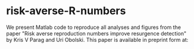 # risk-averse-R-numbers

We present Matlab code to reproduce all analyses and figures from the paper "Risk averse reproduction numbers improve resurgence detection" by Kris V Parag and Uri Obolski. This paper is available in preprint form at:

